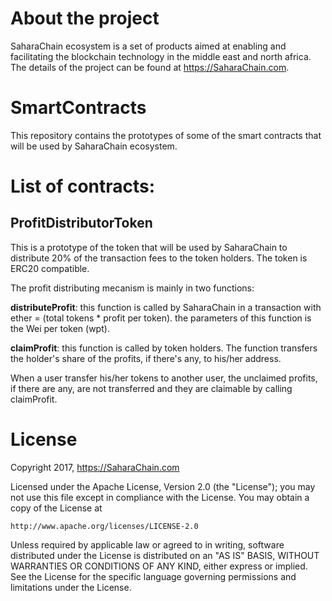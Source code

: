 # About the project
SaharaChain ecosystem is a set of products aimed at enabling and facilitating the blockchain technology in the middle east and north africa. The details of the project can be found at https://SaharaChain.com.

# SmartContracts
This repository contains the prototypes of some of the smart contracts that will be used by SaharaChain ecosystem.

# List of contracts:
## ProfitDistributorToken
This is a prototype of the token that will be used by SaharaChain to distribute 20% of the transaction fees to the token holders. The token is ERC20 compatible.

The profit distributing mecanism is mainly in two functions:

**distributeProfit**: this function is called by SaharaChain in a transaction with ether = (total tokens * profit per token).
                    the parameters of this function is the Wei per token (wpt).
                    
**claimProfit**: this function is called by token holders. The function transfers the holder's share of the profits, if there's any, to his/her address.

When a user transfer his/her tokens to another user, the unclaimed profits, if there are any, are not transferred and they are claimable by calling claimProfit.

# License
Copyright 2017, https://SaharaChain.com

Licensed under the Apache License, Version 2.0 (the "License");
you may not use this file except in compliance with the License.
You may obtain a copy of the License at

    http://www.apache.org/licenses/LICENSE-2.0

Unless required by applicable law or agreed to in writing, software
distributed under the License is distributed on an "AS IS" BASIS,
WITHOUT WARRANTIES OR CONDITIONS OF ANY KIND, either express or implied.
See the License for the specific language governing permissions and
limitations under the License.
